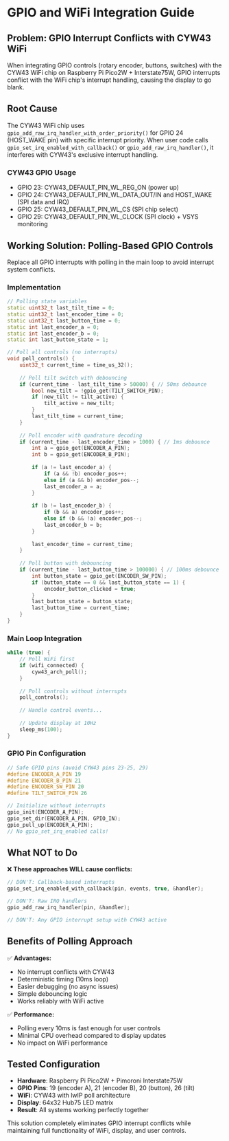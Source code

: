 # GPIO and WiFi Integration Guide

## Problem: GPIO Interrupt Conflicts with CYW43 WiFi

When integrating GPIO controls (rotary encoder, buttons, switches) with the CYW43 WiFi chip on Raspberry Pi Pico2W + Interstate75W, GPIO interrupts conflict with the WiFi chip's interrupt handling, causing the display to go blank.

## Root Cause

The CYW43 WiFi chip uses `gpio_add_raw_irq_handler_with_order_priority()` for GPIO 24 (HOST_WAKE pin) with specific interrupt priority. When user code calls `gpio_set_irq_enabled_with_callback()` or `gpio_add_raw_irq_handler()`, it interferes with CYW43's exclusive interrupt handling.

### CYW43 GPIO Usage
- GPIO 23: CYW43_DEFAULT_PIN_WL_REG_ON (power up)
- GPIO 24: CYW43_DEFAULT_PIN_WL_DATA_OUT/IN and HOST_WAKE (SPI data and IRQ)
- GPIO 25: CYW43_DEFAULT_PIN_WL_CS (SPI chip select)  
- GPIO 29: CYW43_DEFAULT_PIN_WL_CLOCK (SPI clock) + VSYS monitoring

## Working Solution: Polling-Based GPIO Controls

Replace all GPIO interrupts with polling in the main loop to avoid interrupt system conflicts.

### Implementation

```cpp
// Polling state variables
static uint32_t last_tilt_time = 0;
static uint32_t last_encoder_time = 0;
static uint32_t last_button_time = 0;
static int last_encoder_a = 0;
static int last_encoder_b = 0;
static int last_button_state = 1;

// Poll all controls (no interrupts)
void poll_controls() {
    uint32_t current_time = time_us_32();
    
    // Poll tilt switch with debouncing
    if (current_time - last_tilt_time > 50000) { // 50ms debounce
        bool new_tilt = !gpio_get(TILT_SWITCH_PIN);
        if (new_tilt != tilt_active) {
            tilt_active = new_tilt;
        }
        last_tilt_time = current_time;
    }
    
    // Poll encoder with quadrature decoding
    if (current_time - last_encoder_time > 1000) { // 1ms debounce
        int a = gpio_get(ENCODER_A_PIN);
        int b = gpio_get(ENCODER_B_PIN);
        
        if (a != last_encoder_a) {
            if (a && !b) encoder_pos++;
            else if (a && b) encoder_pos--;
            last_encoder_a = a;
        }
        
        if (b != last_encoder_b) {
            if (b && a) encoder_pos++;
            else if (b && !a) encoder_pos--;
            last_encoder_b = b;
        }
        
        last_encoder_time = current_time;
    }
    
    // Poll button with debouncing
    if (current_time - last_button_time > 100000) { // 100ms debounce
        int button_state = gpio_get(ENCODER_SW_PIN);
        if (button_state == 0 && last_button_state == 1) {
            encoder_button_clicked = true;
        }
        last_button_state = button_state;
        last_button_time = current_time;
    }
}
```

### Main Loop Integration

```cpp
while (true) {
    // Poll WiFi first
    if (wifi_connected) {
        cyw43_arch_poll();
    }
    
    // Poll controls without interrupts
    poll_controls();
    
    // Handle control events...
    
    // Update display at 10Hz
    sleep_ms(100);
}
```

### GPIO Pin Configuration

```cpp
// Safe GPIO pins (avoid CYW43 pins 23-25, 29)
#define ENCODER_A_PIN 19
#define ENCODER_B_PIN 21
#define ENCODER_SW_PIN 20
#define TILT_SWITCH_PIN 26

// Initialize without interrupts
gpio_init(ENCODER_A_PIN);
gpio_set_dir(ENCODER_A_PIN, GPIO_IN);
gpio_pull_up(ENCODER_A_PIN);
// No gpio_set_irq_enabled calls!
```

## What NOT to Do

❌ **These approaches WILL cause conflicts:**

```cpp
// DON'T: Callback-based interrupts
gpio_set_irq_enabled_with_callback(pin, events, true, &handler);

// DON'T: Raw IRQ handlers  
gpio_add_raw_irq_handler(pin, &handler);

// DON'T: Any GPIO interrupt setup with CYW43 active
```

## Benefits of Polling Approach

✅ **Advantages:**
- No interrupt conflicts with CYW43
- Deterministic timing (10ms loop)
- Easier debugging (no async issues)
- Simple debouncing logic
- Works reliably with WiFi active

✅ **Performance:**
- Polling every 10ms is fast enough for user controls
- Minimal CPU overhead compared to display updates
- No impact on WiFi performance

## Tested Configuration

- **Hardware**: Raspberry Pi Pico2W + Pimoroni Interstate75W
- **GPIO Pins**: 19 (encoder A), 21 (encoder B), 20 (button), 26 (tilt)
- **WiFi**: CYW43 with lwIP poll architecture
- **Display**: 64x32 Hub75 LED matrix
- **Result**: All systems working perfectly together

This solution completely eliminates GPIO interrupt conflicts while maintaining full functionality of WiFi, display, and user controls.